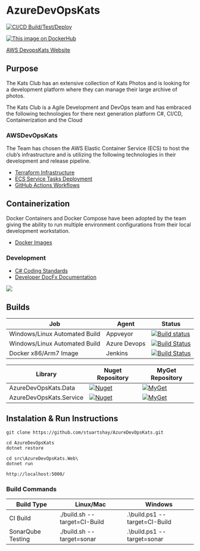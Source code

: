 # AzureDevOpsKats

[![CI/CD Build/Test/Deploy](https://github.com/stuartshay/AzureDevOpsKats/actions/workflows/ci-cd-action.yml/badge.svg)](https://github.com/stuartshay/AzureDevOpsKats/actions/workflows/ci-cd-action.yml)

[![This image on DockerHub](https://img.shields.io/docker/pulls/stuartshay/azuredevopskats.svg)](https://hub.docker.com/r/stuartshay/azuredevopskats/)

[AWS DevopsKats Website](http://master-devops-1727857016.us-east-1.elb.amazonaws.com)

## Purpose

The Kats Club has an extensive collection of Kats Photos and is looking for a development platform where they can manage their large archive of photos.

The Kats Club is a Agile Development and DevOps team and has embraced the following technologies for there next generation platform C#, CI/CD, Containerization and the Cloud

### AWSDevOpsKats

The Team has chosen the AWS Elastic Container Service (ECS) to host the club’s infrastructure and is utilizing the following technologies in their development and release pipeline.

- [Terraform Infrastructure](/terraform)
- [ECS Service Tasks Deployment](/ecspresso)
- [GitHub Actions Workflows](https://github.com/stuartshay/AzureDevOpsKats/actions)

## Containerization

Docker Containers and Docker Compose have been adopted by the team giving the ability to run multiple environment configurations from their local development workstation.

- [Docker Images](/docker)

### Development

- [C# Coding Standards](/docfx/articles/csharp_coding_standards.md)
- [Developer DocFx Documentation](https://stuartshay.github.io/AzureDevOpsKats/)

![](assets/web.png)

## Builds

| Job                           | Agent        | Status                                                                                                                                                                                                     |
| ----------------------------- | ------------ | ---------------------------------------------------------------------------------------------------------------------------------------------------------------------------------------------------------- |
| Windows/Linux Automated Build | Appveyor     | [![Build status](https://ci.appveyor.com/api/projects/status/30ypdshgjhuhmhaw?svg=true)](https://ci.appveyor.com/project/StuartShay/azuredevopskats)                                                       |
| Windows/Linux Automated Build | Azure Devops | [![Build Status](https://dev.azure.com/AzureDevOpsKats/AzureDevOpsKats/_apis/build/status/stuartshay.AzureDevOpsKats)](https://dev.azure.com/AzureDevOpsKats/AzureDevOpsKats/_build/latest?definitionId=1) |
| Docker x86/Arm7 Image         | Jenkins      | [![Build Status](https://jenkins.navigatorglass.com/buildStatus/icon?job=AzureDevOpsKats/AzureDevOpsKats-multi)](https://jenkins.navigatorglass.com/job/AzureDevOpsKats/job/AzureDevOpsKats-multi/)        |

| Library                 | Nuget Repository                               | MyGet Repository                               |
| ----------------------- | ---------------------------------------------- | ---------------------------------------------- |
| AzureDevOpsKats.Data    | [![Nuget][data-nuget-badge]][data-nuget]       | [![MyGet][data-myget-badge]][data-myget]       |
| AzureDevOpsKats.Service | [![Nuget][service-nuget-badge]][service-nuget] | [![MyGet][service-myget-badge]][service-myget] |

[data-myget]: https://www.myget.org/feed/azuredevopskats/package/nuget/AzureDevOpsKats.Data
[data-myget-badge]: https://img.shields.io/myget/azuredevopskats/v/AzureDevOpsKats.Data.svg?label=AzureDevOpsKats.Data
[data-nuget]: https://dev.azure.com/AzureDevOpsKats/AzureDevOpsKats/_packaging?_a=package&feed=635e0ad8-8571-488f-82e0-3fb74d47f178@cb8ef0ed-1b6f-446b-a654-7d71a3c6c5b3&package=ba6134fb-0db5-4ffb-a27f-be12b753c8d3&preferRelease=true
[data-nuget-badge]: https://feeds.dev.azure.com/AzureDevOpsKats/_apis/public/Packaging/Feeds/635e0ad8-8571-488f-82e0-3fb74d47f178@cb8ef0ed-1b6f-446b-a654-7d71a3c6c5b3/Packages/ba6134fb-0db5-4ffb-a27f-be12b753c8d3/Badge
[service-myget]: https://www.myget.org/feed/azuredevopskats/package/nuget/AzureDevOpsKats.Service
[service-myget-badge]: https://img.shields.io/myget/azuredevopskats/v/AzureDevOpsKats.Service.svg?label=AzureDevOpsKats.Service
[service-nuget]: https://dev.azure.com/AzureDevOpsKats/AzureDevOpsKats/_packaging?_a=package&feed=635e0ad8-8571-488f-82e0-3fb74d47f178&package=ba6134fb-0db5-4ffb-a27f-be12b753c8d3&preferRelease=true
[service-nuget-badge]: https://feeds.dev.azure.com/AzureDevOpsKats/_apis/public/Packaging/Feeds/635e0ad8-8571-488f-82e0-3fb74d47f178/Packages/ba6134fb-0db5-4ffb-a27f-be12b753c8d3/Badge

## Instalation & Run Instructions

```
git clone https://github.com/stuartshay/AzureDevOpsKats.git

cd AzureDevOpsKats
dotnet restore

cd src\AzureDevOpsKats.Web\
dotnet run
```

```
http://localhost:5000/
```

### Build Commands

| Build Type        | Linux/Mac                    | Windows                       |
| ----------------- | ---------------------------- | ----------------------------- |
| CI Build          | ./build.sh --target=CI-Build | .\build.ps1 --target=CI-Build |
| SonarQube Testing | ./build.sh --target=sonar    | .\build.ps1 --target=sonar    |
